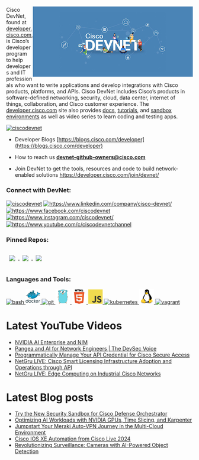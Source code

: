 <img src="./images/devnet_banner.jpeg" align="right" alt="DevNet Banner" /> <p>Cisco DevNet, found at [developer.cisco.com](https://developer.cisco.com), is Cisco’s developer program to help developers and IT professionals who want to write applications and develop integrations with Cisco products, platforms, and APIs. Cisco DevNet includes Cisco’s products in software-defined networking, security, cloud, data center, internet of things, collaboration, and Cisco customer experience. The [developer.cisco.com](https://developer.cisco.com) site also provides [docs](https://developer.cisco.com/docs), [tutorials](https://developer.cisco.com/learning), and [sandbox environments](https://developer.cisco.com/site/sandbox) as well as video series to learn coding and testing apps.</p>

<p align="left"> <a href="https://twitter.com/ciscodevnet" target="blank"><img src="https://img.shields.io/twitter/follow/ciscodevnet?logo=twitter&style=for-the-badge" alt="ciscodevnet" /></a> </p>

- Developer Blogs [https://blogs.cisco.com/developer](https://blogs.cisco.com/developer)

- How to reach us **devnet-github-owners@cisco.com**

- Join DevNet to get the tools, resources and code to build network-enabled solutions https://developer.cisco.com/join/devnet/

<h3 align="left">Connect with DevNet:</h3>
<p align="left">
<a href="https://twitter.com/ciscodevnet" target="blank"><img align="center" src="https://raw.githubusercontent.com/rahuldkjain/github-profile-readme-generator/master/src/images/icons/Social/twitter.svg" alt="ciscodevnet" height="30" width="40" /></a>
<a href="https://linkedin.com/company/cisco-devnet/" target="blank"><img align="center" src="https://raw.githubusercontent.com/rahuldkjain/github-profile-readme-generator/master/src/images/icons/Social/linked-in-alt.svg" alt="https://www.linkedin.com/company/cisco-devnet/" height="30" width="40" /></a>
<a href="https://facebook.com/ciscodevnet" target="blank"><img align="center" src="https://raw.githubusercontent.com/rahuldkjain/github-profile-readme-generator/master/src/images/icons/Social/facebook.svg" alt="https://www.facebook.com/ciscodevnet" height="30" width="40" /></a>
<a href="https://instagram.com/ciscodevnet/" target="blank"><img align="center" src="https://raw.githubusercontent.com/rahuldkjain/github-profile-readme-generator/master/src/images/icons/Social/instagram.svg" alt="https://www.instagram.com/ciscodevnet/" height="30" width="40" /></a>
<a href="https://youtube.com/c/ciscodevnetchannel" target="blank"><img align="center" src="https://raw.githubusercontent.com/rahuldkjain/github-profile-readme-generator/master/src/images/icons/Social/youtube.svg" alt="https://www.youtube.com/c/ciscodevnetchannel" height="30" width="40" /></a>
</p>

<h3 align="left">Pinned Repos:</h3>
<p align="left">

<a href="https://github.com/CiscoDevNet/python_code_samples_network">
  <img align="center" style="margin:1rem 0.5rem" src="https://github-readme-stats.vercel.app/api/pin/?username=CiscoDevNet&repo=python_code_samples_network&title_color=ffffff&text_color=c9cacc&icon_color=4AB197&bg_color=1A2B34" />
</a>

<a href="https://github.com/CiscoDevNet/netprog_basics">
  <img align="center" style="margin:1rem 0.5rem" src="https://github-readme-stats.vercel.app/api/pin/?username=CiscoDevNet&repo=netprog_basics&title_color=ffffff&text_color=c9cacc&icon_color=4AB197&bg_color=1A2B34" />
</a>

<a href="https://github.com/CiscoDevNet/yangsuite">
  <img align="center" style="margin:1rem 0.5rem" src="https://github-readme-stats.vercel.app/api/pin/?username=CiscoDevNet&repo=yangsuite&title_color=ffffff&text_color=c9cacc&icon_color=4AB197&bg_color=1A2B34" />
</a>

<h3 align="left">Languages and Tools:</h3>
<p align="left"> <a href="https://www.gnu.org/software/bash/" target="_blank" rel="noreferrer"> <img src="https://www.vectorlogo.zone/logos/gnu_bash/gnu_bash-icon.svg" alt="bash" width="40" height="40"/> </a> <a href="https://www.docker.com/" target="_blank" rel="noreferrer"> <img src="https://raw.githubusercontent.com/devicons/devicon/master/icons/docker/docker-original-wordmark.svg" alt="docker" width="40" height="40"/> </a> <a href="https://git-scm.com/" target="_blank" rel="noreferrer"> <img src="https://www.vectorlogo.zone/logos/git-scm/git-scm-icon.svg" alt="git" width="40" height="40"/> </a> <a href="https://golang.org" target="_blank" rel="noreferrer"> <img src="https://raw.githubusercontent.com/devicons/devicon/master/icons/go/go-original.svg" alt="go" width="40" height="40"/> </a> <a href="https://www.w3.org/html/" target="_blank" rel="noreferrer"> <img src="https://raw.githubusercontent.com/devicons/devicon/master/icons/html5/html5-original-wordmark.svg" alt="html5" width="40" height="40"/> </a> <a href="https://developer.mozilla.org/en-US/docs/Web/JavaScript" target="_blank" rel="noreferrer"> <img src="https://raw.githubusercontent.com/devicons/devicon/master/icons/javascript/javascript-original.svg" alt="javascript" width="40" height="40"/> </a> <a href="https://kubernetes.io" target="_blank" rel="noreferrer"> <img src="https://www.vectorlogo.zone/logos/kubernetes/kubernetes-icon.svg" alt="kubernetes" width="40" height="40"/> </a> <a href="https://www.linux.org/" target="_blank" rel="noreferrer"> <img src="https://raw.githubusercontent.com/devicons/devicon/master/icons/linux/linux-original.svg" alt="linux" width="40" height="40"/> </a> <a href="https://www.vagrantup.com/" target="_blank" rel="noreferrer"> <img src="https://www.vectorlogo.zone/logos/vagrantup/vagrantup-icon.svg" alt="vagrant" width="40" height="40"/> </a> </p>

# Latest YouTube Videos
<!-- YOUTUBE:START -->
- [NVIDIA AI Enterprise and NIM](https://www.youtube.com/watch?v=5pLmRtgLrv8)
- [Pangea and AI for Network Engineers | The DevSec Voice](https://www.youtube.com/watch?v=yNVxy9rMIw4)
- [Programmatically Manage Your API Credential for Cisco Secure Access](https://www.youtube.com/watch?v=44bhlE0X3qs)
- [NetGru LIVE: Cisco Smart Licensing Infrastructure Adoption and Operations through API](https://www.youtube.com/watch?v=rovzBHkYi5I)
- [NetGru LIVE: Edge Computing on Industrial Cisco Networks](https://www.youtube.com/watch?v=jciyuiYtQME)
<!-- YOUTUBE:END -->

# Latest Blog posts
<!-- BLOG-POST-LIST:START -->
- [Try the New Security Sandbox for Cisco Defense Orchestrator](https://feedpress.me/link/23607/16808223/try-the-new-security-sandbox-for-cisco-defense-orchestrator)
- [Optimizing AI Workloads with NVIDIA GPUs, Time Slicing, and Karpenter](https://feedpress.me/link/23607/16767173/optimizing-ai-workloads-with-nvidia-01)
- [Jumpstart Your Meraki Auto-VPN Journey in the Multi-Cloud Environment](https://feedpress.me/link/23607/16765327/meraki-auto-vpn-in-multi-cloud-environment)
- [Cisco IOS XE Automation from Cisco Live 2024](https://feedpress.me/link/23607/16763591/cisco-ios-xe-automation-from-cisco-live-2024)
- [Revolutionizing Surveillance: Cameras with AI-Powered Object Detection](https://feedpress.me/link/23607/16738611/revolutionizing-surveillance-cameras-with-ai-powered-object-detection)
<!-- BLOG-POST-LIST:END -->
